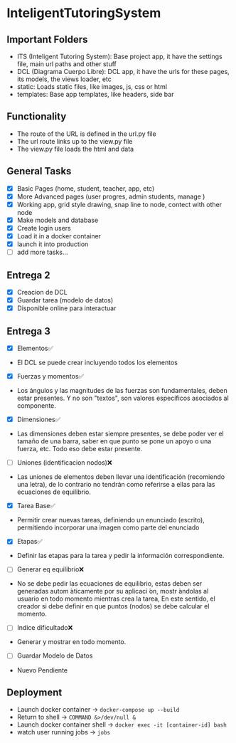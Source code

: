 # InteligentTutoringSystem

## Important Folders
- ITS (Inteligent Tutoring System): Base project app, it have the settings file, main url paths and other stuff
- DCL (Diagrama Cuerpo Libre): DCL app, it have the urls for these pages, its models, the views loader, etc
- static: Loads static files, like images, js, css or html
- templates: Base app templates, like headers, side bar

## Functionality
- The route of the URL is defined in the url.py file
- The url route links up to the view.py file
- The view.py file loads the html and data

## General Tasks
- [x] Basic Pages (home, student, teacher, app, etc)
- [x] More Advanced pages (user progres, admin students, manage )
- [x] Working app, grid style drawing, snap line to node, contect with other node
- [x] Make models and database
- [x] Create login users
- [x] Load it in a docker container
- [x] launch it into production
- [ ] add more tasks...

## Entrega 2
- [x] Creacion de DCL
- [x] Guardar tarea (modelo de datos)
- [x] Disponible online para interactuar

## Entrega 3
- [x] Elementos✅
- El DCL se puede crear incluyendo todos los elementos
- [x] Fuerzas y momentos✅
- Los ángulos y las magnitudes de las fuerzas son fundamentales, deben estar presentes. Y no son "textos", son valores específicos asociados al componente.
- [x] Dimensiones✅
- Las dimensiones deben estar siempre presentes, se debe poder ver el tamaño de una barra, saber en que punto se pone un apoyo o una fuerza, etc. Todo eso debe estar presente.
- [ ] Uniones (identificacion nodos)❌
- Las uniones de elementos deben llevar una identificación (recomiendo una letra), de lo contrario no tendrán como referirse a ellas para las ecuaciones de equilibrio.
- [x] Tarea Base✅
- Permitir crear nuevas tareas, definiendo un enunciado (escrito), permitiendo incorporar una
imagen como parte del enunciado
- [x] Etapas✅
- Definir las etapas para la tarea y pedir la información correspondiente.
- [ ] Generar eq equilibrio❌
- No se debe pedir las ecuaciones de equilibrio, estas deben ser generadas autom ́aticamente
por su aplicaci ́on, mostr ́andolas al usuario en todo momento mientras crea la tarea, En este
sentido, el creador si debe definir en que puntos (nodos) se debe calcular el momento.
- [ ] Indice dificultado❌
- Generar y mostrar en todo momento.
- [ ] Guardar Modelo de Datos
- Nuevo Pendiente

## Deployment
- Launch docker container -> `docker-compose up --build`
- Return to shell -> `COMMAND &>/dev/null &`
- Launch docker container shell -> `docker exec -it [container-id] bash`
- watch user running jobs -> `jobs`